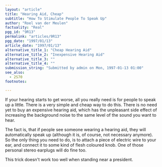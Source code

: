 ```yaml
---
layout: "article"
title: "Hearing Aid, Cheap"
subtitle: "How To Stimulate People To Speak Up"
author: "Roel van der Meulen"
factuality: "Real"
pgg_id: "9R13"
permalink: "articles/9R13"
pgg_date: "1997/01/13"
article_date: "1997/01/13"
alternative_title_1: "Cheap Hearing Aid"
alternative_title_2: "Inexpensive Hearing Aid"
alternative_title_3: ""
alternative_title_4: ""
submission_string: "Submitted by admin on Mon, 1997-01-13 01:00"
see_also:
  - 2S70
footnotes: 

---
```

<div>
<p>If your hearing starts to get worse, all you really need is for people to speak up a little. There is a very simple and cheap way to do this. There is no need yet to buy an expensive hearing aid, which has the unpleasant side effect of increasing the background noise to the same level of the sound you want to hear.</p>
<p>The fact is, that if people see someone wearing a hearing aid, they will automatically speak up (although it is, of course, not necessary anymore). So the only thing you need to do, is to attach a piece of electric wire to your ear, and connect it to some kind of flesh coloured knob. One of those personal stereo earplugs will do fine too.</p>
<p>This trick doesn't work too well when standing near a president.</p>
</div>
